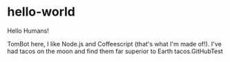 # hello-world

Hello Humans!

TomBot here, I like Node.js and Coffeescript (that's what I'm made of!).
I've had tacos on the moon and find them far superior to Earth tacos.GitHubTest
